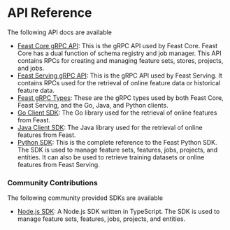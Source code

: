 # API Reference

The following API docs are available

* [Feast Core gRPC API](https://api.docs.feast.dev/grpc/feast.core.pb.html): This is the gRPC API used by Feast Core. Feast Core has a dual function of schema registry and job manager. This API contains RPCs for creating and managing feature sets, stores, projects, and jobs.
* [Feast Serving gRPC API](https://api.docs.feast.dev/grpc/feast.serving.pb.html): This is the gRPC API used by Feast Serving. It contains RPCs used for the retrieval of online feature data or historical feature data.
* [Feast gRPC Types](https://api.docs.feast.dev/grpc/feast.types.pb.html): These are the gRPC types used by both Feast Core, Feast Serving, and the Go, Java, and Python clients.
* [Go Client SDK](https://godoc.org/github.com/feast-dev/feast/sdk/go): The Go library used for the retrieval of online features from Feast.
* [Java Client SDK](https://javadoc.io/doc/dev.feast/feast-sdk): The Java library used for the retrieval of online features from Feast.
* [Python SDK](https://api.docs.feast.dev/python/): This is the complete reference to the Feast Python SDK. The SDK is used to manage feature sets, features, jobs, projects, and entities. It can also be used to retrieve training datasets or online features from Feast Serving.

### Community Contributions

The following community provided SDKs are available

* [Node.js SDK](https://github.com/MichaelHirn/feast-client/): A Node.js SDK written in TypeScript. The SDK is used to manage feature sets, features, jobs, projects, and entities.
